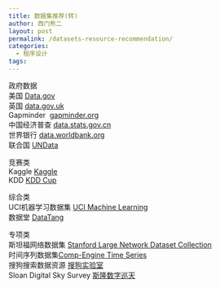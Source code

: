 ```yaml
---
title: 数据集推荐(转)
author: 西门熊二
layout: post
permalink: /datasets-resource-recommendation/
categories:
  - 程序设计
tags:
---
```

政府数据  
美国 <a href="http://www.data.gov/" target="_blank">Data.gov</a>  
英国 <a href="http://data.gov.uk/" target="_blank">data.gov.uk</a>  
Gapminder  <a href="http://www.gapminder.org/data/" target="_blank">gapminder.org</a>  
中国经济普查 <a href="http://data.stats.gov.cn/" target="_blank">data.stats.gov.cn</a>  
世界银行 <a href="http://data.worldbank.org/" target="_blank">data.worldbank.org</a>  
联合国 <a href="http://data.un.org/" target="_blank">UNData</a>

竞赛类  
Kaggle <a href="http://www.kaggle.com/" target="_blank">Kaggle</a>  
KDD <a href="http://www.kdd.org/kddcup/index.php" target="_blank">KDD Cup</a>

综合类  
UCI机器学习数据集 <a href="http://archive.ics.uci.edu/ml/" target="_blank">UCI Machine Learning</a>  
数据堂 <a href="http://www.datatang.com/" target="_blank">DataTang</a>

专项类  
斯坦福网络数据集 <a href="http://snap.stanford.edu/data/" target="_blank">Stanford Large Network Dataset Collection</a>  
时间序列数据集<a href="http://www.comp-engine.org/timeseries/" target="_blank">Comp-Engine Time Series</a>  
搜狗搜索数据资源 <a href="http://www.sogou.com/labs/resources.html" target="_blank">搜狗实验室</a>  
Sloan Digital Sky Survey [斯隆数字巡天][1]

 [1]: http://www.sdss.org/
